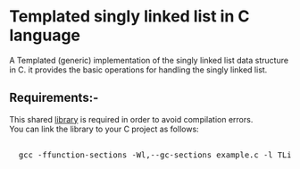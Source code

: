 # Templated singly linked list in C language 
A Templated (generic) implementation of the singly linked list data structure in C.  it provides the basic operations for handling the singly linked list.

<h2> Requirements:- </h2>
This shared <a href="https://github.com/user-attachments/files/19812331/libTList.zip">library</a> is required in order to avoid compilation errors.<br>
You can link the library to your C project as follows:

<pre>
  
  gcc -ffunction-sections -Wl,--gc-sections example.c -l TList
  
</pre> 
